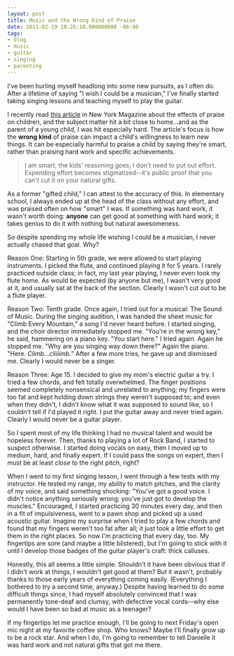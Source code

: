 ```yaml
---
layout: post
title: Music and the Wrong Kind of Praise
date: 2011-02-19 18:25:10.000000000 -06:00
tags:
- blog
- music
- guitar
- singing
- parenting
---
```

I've been hurling myself headlong into some new pursuits, as I often do. After a lifetime of saying "I wish I could be a musician," I've finally started taking singing lessons and teaching myself to play the guitar.

I recently read <a href="http://nymag.com/print/?/news/features/27840/">this article</a> in New York Magazine about the effects of praise on children, and the subject matter hit a bit close to home...and as the parent of a young child, I was hit especially hard. The article's focus is how the **wrong kind** of praise can impact a child's willingness to learn new things. It can be especially harmful to praise a child by saying they're smart, rather than praising hard work and specific achievements.

<blockquote>I am smart, the kids' reasoning goes; I don't need to put out effort. Expending effort becomes stigmatized--it's public proof that you can't cut it on your natural gifts.</blockquote>

As a former "gifted child," I can attest to the accuracy of this. In elementary school, I always ended up at the head of the class without any effort, and was praised often on how "smart" I was. If something was hard work, it wasn't worth doing: **anyone** can get good at something with hard work; it takes genius to do it with nothing but natural awesomeness.

So despite spending my whole life wishing I could be a musician, I never actually chased that goal. Why?

Reason One: Starting in 5th grade, we were allowed to start playing instruments. I picked the flute, and continued playing it for 5 years. I rarely practiced outside class; in fact, my last year playing, I never even took my flute home. As would be expected (by anyone but me), I wasn't very good at it, and usually sat at the back of the section. Clearly I wasn't cut out to be a flute player.

Reason Two: Tenth grade. Once again, I tried out for a musical: The Sound of Music. During the singing audition, I was handed the sheet music for "Climb Every Mountain," a song I'd never heard before. I started singing, and the choir director immediately stopped me. "You're in the wrong key," he said, hammering on a piano key. "You start here." I tried again. Again he stopped me. "Why are you singing way down there?" Again the piano. "Here. *Climb...cliiiimb.*" After a few more tries, he gave up and dismissed me. Clearly I would never be a singer.

Reason Three: Age 15. I decided to give my mom's electric guitar a try. I tried a few chords, and felt totally overwhelmed. The finger positions seemed completely nonsensical and unrelated to anything; my fingers were too fat and kept holding down strings they weren't supposed to; and even when they didn't, I didn't know what it was supposed to sound like, so I couldn't tell if I'd played it right. I put the guitar away and never tried again. Clearly I would never be a guitar player.

So I spent most of my life thinking I had no musical talent and would be hopeless forever. Then, thanks to playing a lot of Rock Band, I started to suspect otherwise. I started doing vocals on easy, then I moved up to medium, hard, and finally expert. If I could pass the songs on expert, then I must be at least *close* to the right pitch, right?

When I went to my first singing lesson, I went through a few tests with my instructor. He tested my range, my ability to match pitches, and the clarity of my voice, and said something shocking: "You've got a good voice. I didn't notice anything seriously wrong; you've just got to develop the muscles." Encouraged, I started practicing 30 minutes every day, and then in a fit of impulsiveness, went to a pawn shop and picked up a used acoustic guitar. Imagine my surprise when I tried to play a few chords and found that my fingers weren't too fat after all; it just took a little effort to get them in the right places. So now I'm practicing that every day, too. My fingertips are sore (and maybe a little blistered), but I'm going to stick with it until I develop those badges of the guitar player's craft: thick calluses.

Honestly, this all seems a little simple. Shouldn't it have been obvious that if I didn't work at things, I wouldn't get good at them? But it wasn't, probably thanks to those early years of everything coming easily. (Everything I bothered to try a second time, anyway.) Despite having learned to do some difficult things since, I had myself absolutely convinced that I was permanently tone-deaf and clumsy, with defective vocal cords--why else would I have been so bad at music as a teenager?

If my fingertips let me practice enough, I'll be going to next Friday's open mic night at my favorite coffee shop. Who knows? Maybe I'll finally grow up to be a rock star. And when I do, I'm going to remember to tell Danielle it was hard work and not natural gifts that got me there.
